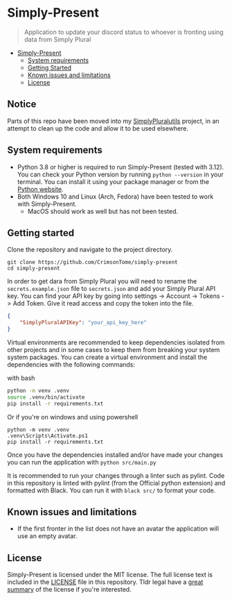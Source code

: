 # Simply-Present

> Application to update your discord status to whoever is fronting using data from Simply Plural

- [Simply-Present](#Simply-Present)
  - [System requirements](#system-requirements)
  - [Getting Started](#getting-started)
  - [Known issues and limitations](#known-issues-and-limitations)
  - [License](#license)


## Notice

Parts of this repo have been moved into my [SimplyPluralutils](https://git.crimsontome.com/crimsontome/SimplyPluralUtils) project, in an attempt to clean up the code and allow it to be used elsewhere.

## System requirements

- Python 3.8 or higher is required to run Simply-Present (tested with 3.12). You can check your Python version by running `python --version` in your terminal. You can install it using your package manager or from the [Python website](https://www.python.org/downloads/). 
- Both Windows 10 and Linux (Arch, Fedora) have been tested to work with Simply-Present.
  - MacOS should work as well but has not been tested. 

## Getting started

Clone the repository and navigate to the project directory.
```
git clone https://github.com/CrimsonTome/simply-present
cd simply-present
```
In order to get dara from Simply Plural you will need to rename the `secrets.example.json` file to `secrets.json` and add your Simply Plural API key. You can find your API key by going into settings -> Account -> Tokens -> Add Token. Give it read access and copy the token into the file. 

```json
{
    "SimplyPluralAPIKey": "your_api_key_here"
}
```
Virtual environments are recommended to keep dependencies isolated from other projects and in some cases to keep them from breaking your system system packages. You can create a virtual environment and install the dependencies with the following commands:

with bash
```bash
python -m venv .venv
source .venv/bin/activate
pip install -r requirements.txt
```
Or if you're on windows and using powershell
```
python -m venv .venv
.venv\Scripts\Activate.ps1
pip install -r requirements.txt
```
Once you have the dependencies installed and/or have made your changes you can run the application with `python src/main.py`

It is recommended to run your changes through a linter such as pylint. Code in this repository is linted with pylint (from the Official python extension) and formatted with Black. You can run it with `black src/` to format your code.

## Known issues and limitations

- If the first fronter in the list does not have an avatar the application will use an empty avatar. 

## License

Simply-Present is licensed under the MIT license. The full license text is included in the [LICENSE](LICENSE) file in this repository. Tldr legal have a [great summary](https://www.tldrlegal.com/license/mit-license) of the license if you're interested.
